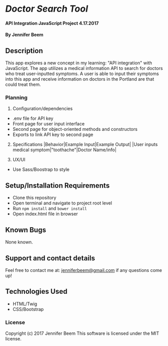 # _Doctor Search Tool_

#### API Integration JavaScript Project 4.17.2017

#### By Jennifer Beem

## Description

This app explores a new concept in my learning: "API integration" with JavaScript. The app utilizes a medical information API to search for doctors who treat user-inputted symptoms. A user is able to input their symptoms into this app and receive information on doctors in the Portland are that could treat them.

### Planning

1. Configuration/dependencies
  * .env file for API key
  * Front page for user input interface
  * Second page for object-oriented methods and constructors
  * Exports to link API key to second page

2. Specifications
|Behavior|Example Input|Example Output|
|User inputs medical symptom|"toothache"|Doctor Name/info|

3. UX/UI
 * Use Sass/Boostrap to style

## Setup/Installation Requirements

* Clone this repository
* Open terminal and navigate to project root level
* Run `npm install` and `bower install`
* Open index.html file in browser

## Known Bugs

None known.

## Support and contact details

Feel free to contact me at: jenniferbeem@gmail.com if any questions come up!

## Technologies Used

* HTML/Twig
* CSS/Bootstrap

### License
Copyright (c) 2017 Jennifer Beem
This software is licensed under the MIT license.
